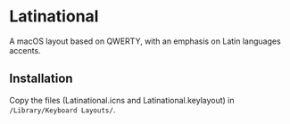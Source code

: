 # Latinational

A macOS layout based on QWERTY, with an emphasis on Latin languages accents.


## Installation

Copy the files (Latinational.icns and Latinational.keylayout) in `/Library/Keyboard Layouts/`.
